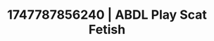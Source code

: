 ---
categories:
- Swimmer
- Self-pleasure
- Real couple content
- Delicate restraint
- Erotic close-up
image: /assets/images/1747787856240.jpg
layout: post
seo:
  description: Featured content with sensual Scat Fetish, ABDL Play. HD images available.
  keywords: Scat Fetish, ABDL Play
  og_image: /assets/images/1747787856240.jpg
  schema_type: VisualArtwork
tags:
- ABDL Play
- '#1747787856240'
- Scat Fetish
title: 1747787856240 | ABDL Play Scat Fetish
---